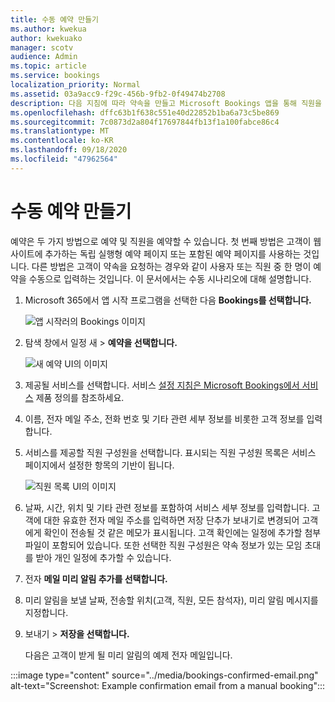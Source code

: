```yaml
---
title: 수동 예약 만들기
ms.author: kwekua
author: kwekuako
manager: scotv
audience: Admin
ms.topic: article
ms.service: bookings
localization_priority: Normal
ms.assetid: 03a9acc9-f29c-456b-9fb2-0f49474b2708
description: 다음 지침에 따라 약속을 만들고 Microsoft Bookings 앱을 통해 직원을 할당합니다.
ms.openlocfilehash: dffc63b1f638c551e40d22852b1ba6a73c5be869
ms.sourcegitcommit: 7c0873d2a804f17697844fb13f1a100fabce86c4
ms.translationtype: MT
ms.contentlocale: ko-KR
ms.lasthandoff: 09/18/2020
ms.locfileid: "47962564"
---
```

# <a name="create-a-manual-booking"></a>수동 예약 만들기

예약은 두 가지 방법으로 예약 및 직원을 예약할 수 있습니다. 첫 번째 방법은 고객이 웹 사이트에 추가하는 독립 실행형 예약 페이지 또는 포함된 예약 페이지를 사용하는 것입니다. 다른 방법은 고객이 약속을 요청하는 경우와 같이 사용자 또는 직원 중 한 명이 예약을 수동으로 입력하는 것입니다. 이 문서에서는 수동 시나리오에 대해 설명합니다.

1. Microsoft 365에서 앱 시작 프로그램을 선택한 다음 **Bookings를 선택합니다.**

   ![앱 시작러의 Bookings 이미지](../media/bookings-applauncher.png)

1. 탐색 창에서 일정  새 \> **예약을 선택합니다.**

   ![새 예약 UI의 이미지](../media/bookings-newbooking.png)

1. 제공될 서비스를 선택합니다. 서비스 [설정 지침은 Microsoft Bookings에서 서비스](define-service-offerings.md) 제품 정의를 참조하세요.

1. 이름, 전자 메일 주소, 전화 번호 및 기타 관련 세부 정보를 비롯한 고객 정보를 입력합니다.

1. 서비스를 제공할 직원 구성원을 선택합니다. 표시되는 직원 구성원 목록은 서비스 페이지에서 설정한 항목의 기반이 됩니다.

   ![직원 목록 UI의 이미지](../media/bookings-staff-list.png)

1. 날짜, 시간, 위치 및 기타 관련 정보를 포함하여 서비스 세부 정보를 입력합니다. 고객에 대한 유효한 전자 메일 주소를  입력하면 저장 단추가 보내기로 변경되어 고객에게 확인이 전송될 것 같은 메모가 표시됩니다. 고객 확인에는 일정에 추가할 첨부 파일이 포함되어 있습니다. 또한 선택한 직원 구성원은 약속 정보가 있는 모임 초대를 받아 개인 일정에 추가할 수 있습니다.

1. 전자 **메일 미리 알림 추가를 선택합니다.**

1. 미리 알림을 보낼 날짜, 전송할 위치(고객, 직원, 모든 참석자), 미리 알림 메시지를 지정합니다.

1. 보내기  \> **저장을 선택합니다.**

   다음은 고객이 받게 될 미리 알림의 예제 전자 메일입니다.

:::image type="content" source="../media/bookings-confirmed-email.png" alt-text="Screenshot: Example confirmation email from a manual booking":::